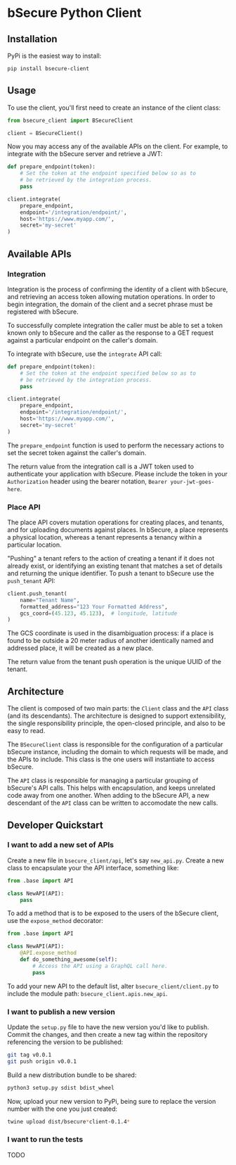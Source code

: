 # bSecure Python Client

## Installation

PyPi is the easiest way to install:

``` bash
pip install bsecure-client
```

## Usage

To use the client, you'll first need to create an instance of the
client class:

``` python
from bsecure_client import BSecureClient

client = BSecureClient()
```

Now you may access any of the available APIs on the client. For
example, to integrate with the bSecure server and retrieve a JWT:

``` python
def prepare_endpoint(token):
    # Set the token at the endpoint specified below so as to
    # be retrieved by the integration process.
    pass

client.integrate(
    prepare_endpoint,
    endpoint='/integration/endpoint/',
    host='https://www.myapp.com/',
    secret='my-secret'
)
```

## Available APIs

### Integration

Integration is the process of confirming the identity of a client with
bSecure, and retrieving an access token allowing mutation
operations. In order to begin integration, the domain of the client
and a secret phrase must be registered with bSecure.

To successfully complete integration the caller must be able to set a
token known only to bSecure and the caller as the response to a GET
request against a particular endpoint on the caller's domain.

To integrate with bSecure, use the `integrate` API call:

``` python
def prepare_endpoint(token):
    # Set the token at the endpoint specified below so as to
    # be retrieved by the integration process.
    pass

client.integrate(
    prepare_endpoint,
    endpoint='/integration/endpoint/',
    host='https://www.myapp.com/',
    secret='my-secret'
)
```

The `prepare_endpoint` function is used to perform the necessary
actions to set the secret token against the caller's domain.

The return value from the integration call is a JWT token used to
authenticate your application with bSecure. Please include the token
in your `Authorization` header using the bearer notation, `Bearer
your-jwt-goes-here`.


### Place API

The place API covers mutation operations for creating places, and
tenants, and for uploading documents against places. In bSecure, a
place represents a physical location, whereas a tenant represents a
tenancy within a particular location.

"Pushing" a tenant refers to the action of creating a tenant if it
does not already exist, or identifying an existing tenant that matches
a set of details and returning the unique identifier. To push a tenant
to bSecure use the `push_tenant` API:

``` python
client.push_tenant(
	name="Tenant Name",
	formatted_address="123 Your Formatted Address",
	gcs_coord=(45.123, 45.123),  # longitude, latitude
)
```

The GCS coordinate is used in the disambiguation process: if a place
is found to be outside a 20 meter radius of another identically named
and addressed place, it will be created as a new place.

The return value from the tenant push operation is the unique UUID of
the tenant.

## Architecture

The client is composed of two main parts: the `Client` class and the
`API` class (and its descendants). The architecture is designed to
support extensibility, the single responsibility principle, the
open-closed principle, and also to be easy to read.

The `BSecureClient` class is responsible for the configuration of a
particular bSecure instance, including the domain to which requests
will be made, and the APIs to include. This class is the one users
will instantiate to access bSecure.

The `API` class is responsible for managing a particular grouping of
bSecure's API calls. This helps with encapsulation, and keeps
unrelated code away from one another. When adding to the bSecure API,
a new descendant of the `API` class can be written to accomodate the
new calls.

## Developer Quickstart

### I want to add a new set of APIs

Create a new file in `bsecure_client/api`, let's say
`new_api.py`. Create a new class to encapsulate your the API
interface, something like:

``` python
from .base import API

class NewAPI(API):
    pass
```

To add a method that is to be exposed to the users of the bSecure
client, use the `expose_method` decorator:

``` python
from .base import API

class NewAPI(API):
    @API.expose_method
    def do_something_awesome(self):
        # Access the API using a GraphQL call here.
        pass
```

To add your new API to the default list, alter
`bsecure_client/client.py` to include the module path:
`bsecure_client.apis.new_api`.

### I want to publish a new version

Update the `setup.py` file to have the new version you'd like to
publish. Commit the changes, and then create a new tag within the
repository referencing the version to be published:

``` bash
git tag v0.0.1
git push origin v0.0.1
```

Build a new distribution bundle to be shared:

``` bash
python3 setup.py sdist bdist_wheel
```

Now, upload your new version to PyPi, being sure to replace the
version number with the one you just created:

``` bash
twine upload dist/bsecure*client-0.1.4*
```

### I want to run the tests

TODO
